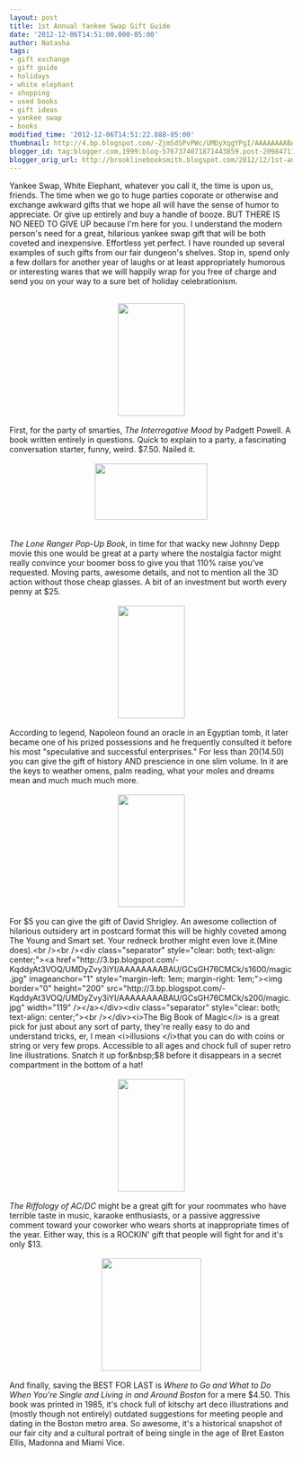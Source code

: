 ```yaml
---
layout: post
title: 1st Annual Yankee Swap Gift Guide
date: '2012-12-06T14:51:00.000-05:00'
author: Natasha
tags:
- gift exchange
- gift guide
- holidays
- white elephant
- shopping
- used books
- gift ideas
- yankee swap
- books
modified_time: '2012-12-06T14:51:22.888-05:00'
thumbnail: http://4.bp.blogspot.com/-ZjmSdSPvPWc/UMDyXqgYPgI/AAAAAAAABAE/fXUvUiXXOu0/s72-c/interrogative.jpg
blogger_id: tag:blogger.com,1999:blog-5767374071871443859.post-209847117204686103
blogger_orig_url: http://brooklinebooksmith.blogspot.com/2012/12/1st-annual-yankee-swap-gift-guide.html
---
```


Yankee Swap, White Elephant, whatever you call it, the time is upon us, friends. The time when we go to huge parties coporate or otherwise and exchange awkward gifts that we hope all will have the sense of humor to appreciate. Or give up entirely and buy a handle of booze. BUT THERE IS NO NEED TO GIVE UP because I'm here for you. I understand the modern person's need for a great, hilarious yankee swap gift that will be both coveted and inexpensive. Effortless yet perfect. I have rounded up several examples of such gifts from our fair dungeon's shelves. Stop in, spend only a few dollars for another year of laughs or at least appropriately humorous or interesting wares that we will happily wrap for you free of charge and send you on your way to a sure bet of holiday celebrationism.<br /><br /><div class="separator" style="clear: both; text-align: center;"><a href="http://4.bp.blogspot.com/-ZjmSdSPvPWc/UMDyXqgYPgI/AAAAAAAABAE/fXUvUiXXOu0/s1600/interrogative.jpg" imageanchor="1" style="margin-left: 1em; margin-right: 1em;"><img border="0" height="200" src="http://4.bp.blogspot.com/-ZjmSdSPvPWc/UMDyXqgYPgI/AAAAAAAABAE/fXUvUiXXOu0/s200/interrogative.jpg" width="119" /></a></div><div class="separator" style="clear: both; text-align: center;"><br /></div>First, for the party of smarties, <i>The Interrogative Mood</i> by Padgett Powell. A book written entirely in questions. Quick to explain to a party, a fascinating conversation starter, funny, weird. $7.50. Nailed it.<br /><br /><div class="separator" style="clear: both; text-align: center;"><a href="http://1.bp.blogspot.com/-TSR9qKJYhnA/UMDyYCmeqnI/AAAAAAAABAM/aqxe9_r33I0/s1600/loneranger.jpg" imageanchor="1" style="margin-left: 1em; margin-right: 1em;"><img border="0" height="100" src="http://1.bp.blogspot.com/-TSR9qKJYhnA/UMDyYCmeqnI/AAAAAAAABAM/aqxe9_r33I0/s200/loneranger.jpg" width="200" /></a></div><i></i><br /><i><i><br /></i></i><i>The Lone Ranger Pop-Up Book</i>, in time for that wacky new Johnny Depp movie this one would be great at a party where the nostalgia factor might really convince your boomer boss to give you that 110% raise you've requested. Moving parts, awesome details, and not to mention all the 3D action without those cheap glasses. A bit of an investment but worth every penny at $25.<br /><br /><div class="separator" style="clear: both; text-align: center;"><a href="http://3.bp.blogspot.com/-QaJqRWShmnY/UMDyWJbcEXI/AAAAAAAAA_8/CCQB5eAIS-E/s1600/napoleon.jpg" imageanchor="1" style="margin-left: 1em; margin-right: 1em;"><img border="0" height="200" src="http://3.bp.blogspot.com/-QaJqRWShmnY/UMDyWJbcEXI/AAAAAAAAA_8/CCQB5eAIS-E/s200/napoleon.jpg" width="119" /></a></div><div class="separator" style="clear: both; text-align: center;"><br /></div>According to legend, Napoleon found an oracle in an Egyptian tomb, it later became one of his prized possessions and he frequently consulted it before his most "speculative and successful enterprises." For less than $20 ($14.50) you can give the gift of history AND prescience in one slim volume. In it are the keys to weather omens, palm reading, what your moles and dreams mean and much much much more.<br /><br /><div class="separator" style="clear: both; text-align: center;"><a href="http://4.bp.blogspot.com/-KyybknTnJok/UMDyBQCMfBI/AAAAAAAAA_0/LUVOGtFzk7s/s1600/shrigley.jpg" imageanchor="1" style="margin-left: 1em; margin-right: 1em;"><img border="0" height="200" src="http://4.bp.blogspot.com/-KyybknTnJok/UMDyBQCMfBI/AAAAAAAAA_0/LUVOGtFzk7s/s200/shrigley.jpg" width="119" /></a></div><div class="separator" style="clear: both; text-align: center;"><br /></div>For $5 you can give the gift of David Shrigley. An awesome collection of hilarious outsidery art in postcard format this will be highly coveted among The Young and Smart set. Your redneck brother might even love it.(Mine does).<br /><br /><div class="separator" style="clear: both; text-align: center;"><a href="http://3.bp.blogspot.com/-KqddyAt3VOQ/UMDyZvy3iYI/AAAAAAAABAU/GCsGH76CMCk/s1600/magic.jpg" imageanchor="1" style="margin-left: 1em; margin-right: 1em;"><img border="0" height="200" src="http://3.bp.blogspot.com/-KqddyAt3VOQ/UMDyZvy3iYI/AAAAAAAABAU/GCsGH76CMCk/s200/magic.jpg" width="119" /></a></div><div class="separator" style="clear: both; text-align: center;"><br /></div><i>The Big Book of Magic</i> is a great pick for just about any sort of party, they're really easy to do and understand tricks, er, I mean <i>illusions </i>that you can do with coins or string or very few props. Accessible to all ages and chock full of super retro line illustrations. Snatch it up for&nbsp;$8 before it disappears in a secret compartment in the bottom of a hat!<br /><br /><div class="separator" style="clear: both; text-align: center;"><a href="http://1.bp.blogspot.com/-4NtuTjRPK1U/UMD1S7DZ-5I/AAAAAAAABA0/fSfq7A22-nE/s1600/acdc.jpg" imageanchor="1" style="margin-left: 1em; margin-right: 1em;"><img border="0" height="200" src="http://1.bp.blogspot.com/-4NtuTjRPK1U/UMD1S7DZ-5I/AAAAAAAABA0/fSfq7A22-nE/s200/acdc.jpg" width="119" /></a></div><br /><i>The Riffology of AC/DC</i> might be a great gift for your roommates who have terrible taste in music, karaoke enthusiasts, or a passive aggressive comment toward your coworker who wears shorts at inappropriate times of the year. Either way, this is a ROCKIN' gift that people will fight for and it's only $13.<br /><br /><div class="separator" style="clear: both; text-align: center;"></div><div class="separator" style="clear: both; text-align: center;"><a href="http://4.bp.blogspot.com/-plUJ1VbZyj0/UMD1tWX19wI/AAAAAAAABBI/iQZrpQ__NtQ/s1600/single1.jpg" imageanchor="1" style="margin-left: 1em; margin-right: 1em;"><img border="0" height="200" src="http://4.bp.blogspot.com/-plUJ1VbZyj0/UMD1tWX19wI/AAAAAAAABBI/iQZrpQ__NtQ/s200/single1.jpg" width="177" /></a></div><div class="separator" style="clear: both; text-align: center;"><br /></div>And finally, saving the BEST FOR LAST is <i>Where to Go and What to Do When You're Single and Living in and Around Boston</i> for a mere $4.50. This book was printed in 1985, it's chock full of kitschy art deco illustrations and (mostly though not entirely) outdated suggestions for meeting people and dating in the Boston metro area. So awesome, it's a historical snapshot of our fair city and a cultural portrait of being single in the age of Bret Easton Ellis, Madonna and Miami Vice.<br /><br /><br />